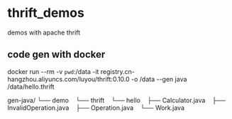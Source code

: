 # thrift_demos
demos with apache thrift

## code gen with docker
docker run --rm -v `pwd`:/data -it registry.cn-hangzhou.aliyuncs.com/luyou/thrift:0.10.0  -o /data --gen java /data/hello.thrift


gen-java/
└── demo
    └── thrift
        └── hello
            ├── Calculator.java
            ├── InvalidOperation.java
            ├── Operation.java
            └── Work.java